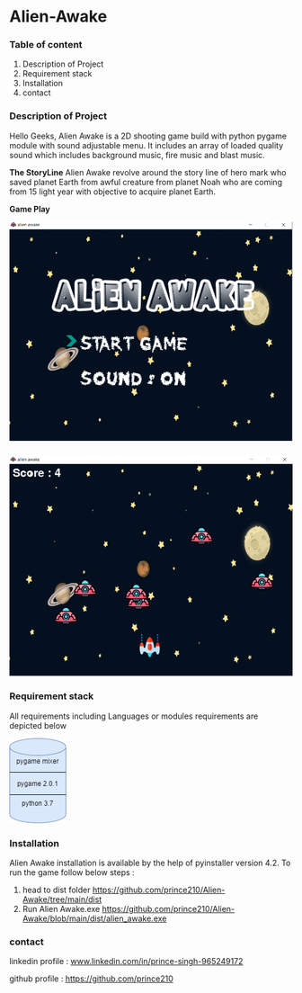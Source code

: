# Alien-Awake

### Table of content

1. Description of Project
2. Requirement stack
3. Installation
4. contact

### Description of Project

Hello Geeks, Alien Awake is a 2D shooting game build with python pygame module with sound adjustable menu. It includes an array of loaded quality sound which includes background music, fire music and blast music.

**The StoryLine** 
Alien Awake revolve around the story line of hero mark who saved planet Earth from awful creature from planet Noah who are coming from 15 light year with objective to acquire planet Earth.

**Game Play**

![Image of Menu](https://github.com/prince210/Alien-Awake/blob/main/images/gameplay.png)

###


![Image of GamePlay](https://github.com/prince210/Alien-Awake/blob/main/images/menu.png)

### Requirement stack

All requirements including Languages or modules requirements are depicted below

![Image of Requirement Stack](https://github.com/prince210/Alien-Awake/blob/main/images/Technology%20Stack.png)

### Installation

Alien Awake installation is available by the help of pyinstaller version 4.2. To run the game follow below steps :
1. head to dist folder https://github.com/prince210/Alien-Awake/tree/main/dist
2. Run Alien Awake.exe https://github.com/prince210/Alien-Awake/blob/main/dist/alien_awake.exe


### contact

linkedin profile : www.linkedin.com/in/prince-singh-965249172


github profile : https://github.com/prince210
